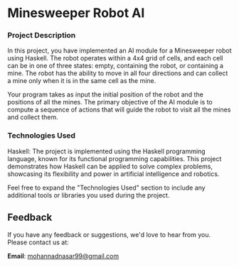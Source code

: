 <h1>Minesweeper Robot AI </h1>

<h3>Project Description</h3>

In this project, you have implemented an AI module for a Minesweeper robot using Haskell. The robot operates within a 4x4 grid of cells, and each cell can be in one of three states: empty, containing the robot, or containing a mine. The robot has the ability to move in all four directions and can collect a mine only when it is in the same cell as the mine.

Your program takes as input the initial position of the robot and the positions of all the mines. The primary objective of the AI module is to compute a sequence of actions that will guide the robot to visit all the mines and collect them.

<h3>Technologies Used</h3>
Haskell: The project is implemented using the Haskell programming language, known for its functional programming capabilities.
This project demonstrates how Haskell can be applied to solve complex problems, showcasing its flexibility and power in artificial intelligence and robotics.

Feel free to expand the "Technologies Used" section to include any additional tools or libraries you used during the project.

<h2>Feedback</h2>
    <p>If you have any feedback or suggestions, we'd love to hear from you. Please contact us at:</p>
    <p><strong>Email</strong>: <a href="mailto:mohannadnasar99@gmail.com">mohannadnasar99@gmail.com</a></p>
